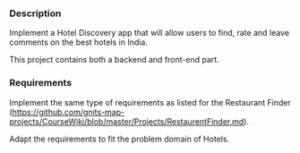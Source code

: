 ### Description

Implement a Hotel Discovery app that will allow users to find, rate and leave comments on the best hotels in India.

This project contains both a backend and front-end part.

### Requirements

Implement the same type of requirements as listed for the Restaurant Finder (https://github.com/gnits-map-projects/CourseWiki/blob/master/Projects/RestaurentFinder.md).

Adapt the requirements to fit the problem domain of Hotels.
